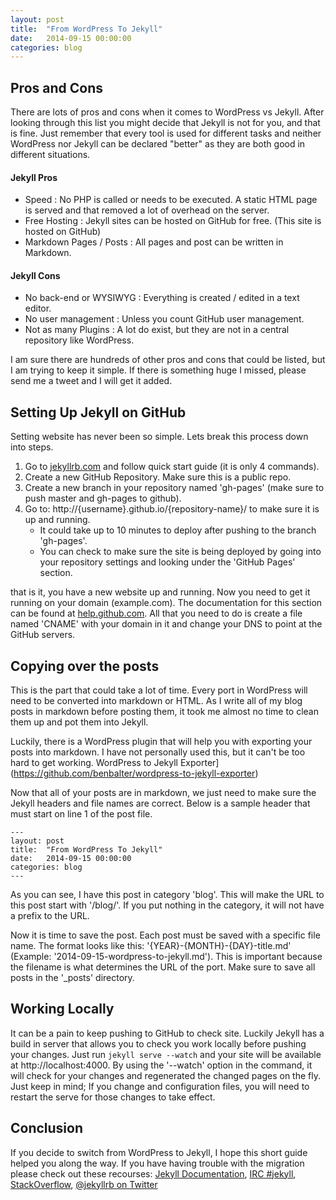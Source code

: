 ```yaml
---
layout: post
title:  "From WordPress To Jekyll"
date:   2014-09-15 00:00:00
categories: blog
---
```


## Pros and Cons

There are lots of pros and cons when it comes to WordPress vs Jekyll.  After looking through this list you might decide that Jekyll is not for you, and that is fine.  Just remember that every tool is used for different tasks and neither WordPress nor Jekyll can be declared "better" as they are both good in different situations.

#### Jekyll Pros
- Speed : No PHP is called or needs to be executed.  A static HTML page is served and that removed a lot of overhead on the server.
- Free Hosting : Jekyll sites can be hosted on GitHub for free. (This site is hosted on GitHub)
- Markdown Pages / Posts : All pages and post can be written in Markdown.

#### Jekyll Cons
- No back-end or WYSIWYG : Everything is created / edited in a text editor.
- No user management : Unless you count GitHub user management.
- Not as many Plugins : A lot do exist, but they are not in a central repository like WordPress.

I am sure there are hundreds of other pros and cons that could be listed, but I am trying to keep it simple.  If there is something huge I missed, please send me a tweet and I will get it added.

## Setting Up Jekyll on GitHub

Setting website has never been so simple.  Lets break this process down into steps.

1. Go to [jekyllrb.com](http://jekyllrb.com/) and follow quick start guide (it is only 4 commands).
2. Create a new GitHub Repository.  Make sure this is a public repo.
3. Create a new branch in your repository named 'gh-pages' (make sure to push master and gh-pages to github).
4. Go to: http://{username}.github.io/{repository-name}/ to make sure it is up and running.
	- It could take up to 10 minutes to deploy after pushing to the branch 'gh-pages'.
	- You can check to make sure the site is being deployed by going into your repository settings and looking under the 'GitHub Pages' section.


that is it, you have a new website up and running.  Now you need to get it running on your domain (example.com).  The documentation for this section can be found at [help.github.com](https://help.github.com/articles/setting-up-a-custom-domain-with-github-pages).  All that you need to do is create a file named 'CNAME' with your domain in it and change your DNS to point at the GitHub servers.

## Copying over the posts

This is the part that could take a lot of time.  Every port in WordPress will need to be converted into markdown or HTML.  As I write all of my blog posts in markdown before posting them, it took me almost no time to clean them up and pot them into Jekyll.

Luckily, there is a WordPress plugin that will help you with exporting your posts into markdown.  I have not personally used this, but it can't be too hard to get working. WordPress to Jekyll Exporter](https://github.com/benbalter/wordpress-to-jekyll-exporter)

Now that all of your posts are in markdown, we just need to make sure the Jekyll headers and file names are correct.  Below is a sample header that must start on line 1 of the post file.

<pre><code class="ruby">---
layout: post
title:  "From WordPress To Jekyll"
date:   2014-09-15 00:00:00
categories: blog
---
</code></pre>

As you can see, I have this post in category 'blog'.  This will make the URL to this post start with '/blog/'. If you put nothing in the category, it will not have a prefix to the URL.

Now it is time to save the post. Each post must be saved with a specific file name.  The format looks like this: '{YEAR}-{MONTH}-{DAY}-title.md' (Example: '2014-09-15-wordpress-to-jekyll.md').  This is important because the filename is what determines the URL of the port.  Make sure to save all posts in the '_posts' directory.

##  Working Locally

It can be a pain to keep pushing to GitHub to check site.  Luckily Jekyll has a build in server that allows you to check you work locally before pushing your changes. Just run `jekyll serve --watch` and your site will be available at http://localhost:4000.  By using the '--watch' option in the command, it will check for your changes and regenerated the changed pages on the fly.  Just keep in mind; If you change and configuration files, you will need to restart the serve for those changes to take effect.

## Conclusion

If you decide to switch from WordPress to Jekyll, I hope this short guide helped you along the way.  If you have having trouble with the migration please check out these recourses: [Jekyll Documentation](http://jekyllrb.com/docs/home/), [IRC #jekyll](http://webchat.freenode.net/), [StackOverflow](http://stackoverflow.com/questions/tagged/jekyll), [@jekyllrb on Twitter](https://twitter.com/jekyllrb)